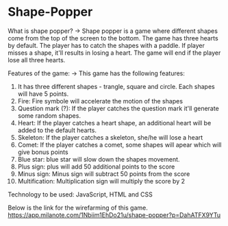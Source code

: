 # Shape-Popper
What is shape popper?
-> Shape popper is a game where different shapes come from the top of the screen to the bottom. The game has three hearts by default. The player has to catch the shapes with a paddle. If player misses a shape, it'll results in losing a heart. The game will end if the player lose all three hearts.

Features of the game:
-> This game has the following features:
  1. It has three different shapes - trangle, square and circle. Each shapes will have 5 points.
  2. Fire: Fire symbole will accelerate the motion of the shapes
  3. Question mark (?): If the player catches the question mark it'll generate some random shapes.
  4. Heart: If the player catches a heart shape, an additional heart will be added to the default hearts.
  5. Skeleton: If the player catches a skeleton, she/he will lose a heart
  6. Comet: If the player catches a comet, some shapes will apear which will give bonus points
  7. Blue star: blue star will slow down the shapes movement.
  8. Plus sign: plus will add 50 additional points to the score
  9. Minus sign: Minus sign will subtract 50 points from the score
  10. Multification: Multiplication sign will multiply the score by 2

Technology to be used: 
  JavaScript, HTML and CSS
  
Below is the link for the wirefarming of this game.
https://app.milanote.com/1Nbiim1EhDo21u/shape-popper?p=DahATFX9YTu

